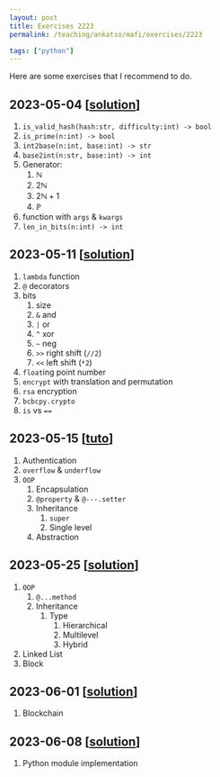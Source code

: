 ```yaml
---
layout: post
title: Exercises 2223
permalink: /teaching/ankatso/mafi/exercises/2223

tags: ["python"]
---
```


Here are some exercises that I recommend to do.

## 2023-05-04 [[solution]({{site.baseurl}}/teaching/ankatso/mafi/exercises/solutions/20230504)]

1. `is_valid_hash(hash:str, difficulty:int) -> bool`
2. `is_prime(n:int) -> bool`
3. `int2base(n:int, base:int) -> str`
4. `base2int(n:str, base:int) -> int`
5. Generator:
   1. $\mathbb{N}$
   2. $2\mathbb{N}$
   3. $2\mathbb{N} + 1$
   4. $\mathbb{P}$
6. function with `args` & `kwargs`
7. `len_in_bits(n:int) -> int`

## 2023-05-11 [[solution]({{site.baseurl}}/teaching/ankatso/mafi/exercises/solutions/20230511)]

1. `lambda` function
2. `@` decorators
3. bits
   1. size
   2. `&` and
   3. `|` or
   4. `^` xor
   5. `~` neg
   6. `>>` right shift (`//2`)
   7. `<<` left shift (`*2`)
4. `float`ing point number
5. `encrypt` with translation and permutation
6. `rsa` encryption
7. `bcbcpy.crypto`
8. `is` vs `==`

## 2023-05-15 [[tuto]({{site.baseurl}}/teaching/ankatso/mafi/exercises/solutions/20230515)]

1. Authentication
2. `overflow` & `underflow`
3. `OOP`
   1. Encapsulation
   2. `@property` & `@---.setter`
   3. Inheritance
      1. `super`
      2. Single level
   4. Abstraction

## 2023-05-25 [[solution]({{site.baseurl}}/teaching/ankatso/mafi/exercises/solutions/20230525)]

1. `OOP`
   1. `@...method`
   2. Inheritance
      1. Type
         1. Hierarchical
         2. Multilevel
         3. Hybrid
2. Linked List
3. Block

## 2023-06-01 [[solution]({{site.baseurl}}/teaching/ankatso/mafi/exercises/solutions/20230601)]

1. Blockchain

## 2023-06-08 [[solution]({{site.baseurl}}/teaching/ankatso/mafi/exercises/solutions/20230608)]

1. Python module implementation
